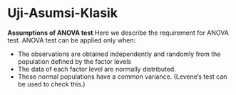 # Uji-Asumsi-Klasik

**Assumptions of ANOVA test**
Here we describe the requirement for ANOVA test. ANOVA test can be applied only when:

- The observations are obtained independently and randomly from the population defined by the factor levels
- The data of each factor level are normally distributed.
- These normal populations have a common variance. (Levene’s test can be used to check this.)
